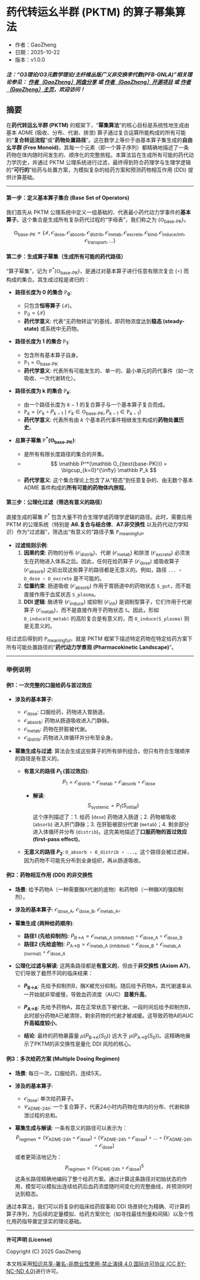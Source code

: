# **药代转运幺半群 (PKTM) 的算子幂集算法**

- 作者：GaoZheng
- 日期：2025-10-22
- 版本：v1.0.0

#### ***注：“O3理论/O3元数学理论/主纤维丛版广义非交换李代数(PFB-GNLA)”相关理论参见： [作者（GaoZheng）网盘分享](https://drive.google.com/drive/folders/1lrgVtvhEq8cNal0Aa0AjeCNQaRA8WERu?usp=sharing) 或 [作者（GaoZheng）开源项目](https://github.com/CTaiDeng/open_meta_mathematical_theory) 或 [作者（GaoZheng）主页](https://mymetamathematics.blogspot.com)，欢迎访问！***

## 摘要
在**药代转运幺半群 (PKTM)** 的框架下，“**幂集算法**”的核心目标是系统性地生成由基本 ADME (吸收、分布、代谢、排泄) 算子通过复合运算所能构成的所有可能的“**复合转运流程**”或“**药物处置路径**”。这在数学上等价于由基本算子集生成的**自由幺半群 (Free Monoid)**，其每一个元素（即一个算子序列）都精确地描述了一条药物在体内随时间发生的、顺序化的完整旅程。本算法旨在生成所有可能的药代动力学历史，并通过 PKTM 公理系统进行过滤，最终得到符合药理学与生理学逻辑的“**可行的**”给药与处置方案，为模拟复杂的给药方案和预测药物相互作用 (DDI) 提供计算基础。

---

#### **第一步：定义基本算子集合 (Base Set of Operators)**

我们首先从 PKTM 公理系统中定义一组基础的、代表最小药代动力学事件的**基本算子**。这个集合是生成所有复杂药代过程的“字母表”，我们称之为 $(\mathbb O_{\text{base-PK}})$。

$$
\mathbb O_{\text{base-PK}} = \{ \mathcal I, \mathcal O_{\text{dose}}, \mathcal O_{\text{absorb}}, \mathcal O_{\text{distrib}}, \mathcal O_{\text{metab}}, \mathcal O_{\text{excrete}}, \mathcal O_{\text{bind}}, \mathcal O_{\text{induce/inh}}, \mathcal O_{\text{transport}}, \dots \}
$$

#### **第二步：生成算子幂集（生成所有可能的药代路径）**

“算子幂集”，记为 $\mathbb P^*(\mathbb O_{\text{base-PK}})$，是通过对基本算子进行任意有限次复合 $(\circ)$ 而构成的集合。其生成过程是递归的：

*   **路径长度为 0 的集合 $\mathbb P_0$**:
    *   只包含**恒等算子** $(\mathcal I)$。
    *   $\mathbb P_0 = \{ \mathcal I \}$
    *   **药代学意义**: 代表“无药物转运”的基线，即药物浓度达到**稳态 (steady-state)** 或系统中无药物。

*   **路径长度为 1 的集合 $\mathbb P_1$**:
    *   包含所有基本算子自身。
    *   $\mathbb P_1 = \mathbb O_{\text{base-PK}}$
    *   **药代学意义**: 代表所有可能发生的、单一的、最小单元的药代事件（如一次吸收、一次代谢转化）。

*   **路径长度为 k 的集合 $\mathbb P_k$**:
    *   由一个路径长度为 $k-1$ 的复合算子与一个基本算子复合而成。
    *   $\mathbb P_k = \{ \mathcal O_{k} \circ P_{k-1} \mid \mathcal O_{k} \in \mathbb O_{\text{base-PK}}, P_{k-1} \in \mathbb P_{k-1} \}$
    *   **药代学意义**: 代表所有由 $k$ 个基本药代事件相继发生构成的**药物处置历史**。

*   **总算子幂集 $\mathbb P^*(\mathbb O_{\text{base-PK}})$**:
    *   是所有有限长度路径的集合的并集。
    *   $$ \mathbb P^*(\mathbb O_{\text{base-PK}}) = \bigcup_{k=0}^{\infty} \mathbb P_k $$
    *   **药代学意义**: 这个集合理论上包含了从“稳态”到任意复杂的、由无数个基本 ADME 事件构成的**所有可能的药物体内旅程**。

#### **第三步：公理化过滤（筛选有意义的路径）**

直接生成的幂集 $\mathbb P^*$ 包含大量不符合生理学或药理学逻辑的路径。此时，需要应用 PKTM 的公理系统（特别是 **A6.复合与结合律**、**A7.非交换性** 以及药代动力学知识）作为“过滤器”，筛选出“有意义的”路径子集 $\mathbb P_{\text{meaningful}}$。

*   **过滤规则示例**:
    1.  **因果约束**: 药物的分布 $(\mathcal O_{\text{distrib}})$、代谢 $(\mathcal O_{\text{metab}})$ 和排泄 $(\mathcal O_{\text{excrete}})$ 必须发生在药物进入体系之后。因此，任何在给药算子 $(\mathcal O_{\text{dose}})$ 或吸收算子 $(\mathcal O_{\text{absorb}})$ 之前出现这些算子的路径都是无意义的。例如，路径 `... ∘ O_dose ∘ O_excrete` 是不可能的。
    2.  **位置约束**: 肠道吸收 $(\mathcal O_{\text{absorb}})$ 作用于胃肠道中的药物状态 `S_gut`，而不能直接作用于血浆状态 `S_plasma`。
    3.  **DDI 逻辑**: 酶诱导 $(\mathcal O_{\text{induce}})$ 或抑制 $(\mathcal O_{\text{inh}})$ 是调制型算子，它们作用于代谢算子 $(\mathcal O_{\text{metab}})$，而不是直接作用于药物状态 `S`。因此，形如 `O_induce(O_metab)` 的高阶复合是有意义的，而 `O_induce(S_plasma)` 则是无意义的。

经过滤后得到的 $\mathbb P_{\text{meaningful}}$，就是 PKTM 框架下描述特定药物在特定给药方案下所有可能处置路径的“**药代动力学景观 (Pharmacokinetic Landscape)**”。

---

### **举例说明**

#### **例1：一次完整的口服给药与首过效应**

*   **涉及的基本算子**:
    *   $\mathcal O_{\text{dose}}$: 口服给药，药物进入胃肠道。
    *   $\mathcal O_{\text{absorb}}$: 药物从肠道吸收进入门静脉。
    *   $\mathcal O_{\text{metab}}$: 药物在肝脏被代谢。
    *   $\mathcal O_{\text{distrib}}$: 药物进入体循环并分布至全身。

*   **幂集生成与过滤**: 算法会生成这些算子的所有排列组合。但只有符合生理顺序的路径是有意义的。
    *   **有意义的路径 $P_1$ (首过效应)**:
        $$ P_1 = \mathcal O_{\text{distrib}} \circ \mathcal O_{\text{metab}} \circ \mathcal O_{\text{absorb}} \circ \mathcal O_{\text{dose}} $$
        *   **解读**:
            $$ S_{\text{systemic}} = P_1(S_{\text{initial}}) $$
            这个序列描述了：1. 给药 (`dose`) 药物进入肠道；2. 药物被吸收 (`absorb`) 进入肝门静脉；3. 在肝脏被部分代谢 (`metab`)；4. 剩余部分进入体循环并分布 (`distrib`)。这完美地描述了**口服药物的首过效应 (first-pass effect)**。

    *   **无意义的路径 $P_2$**: `O_absorb ∘ O_distrib ∘ ...`。这个路径会被过滤掉，因为药物不可能先分布到全身组织，再从肠道吸收。

#### **例2：药物相互作用 (DDI) 的非交换性**

*   **场景**: 给予药物A（一种需要酶X代谢的底物）和药物B（一种酶X的强抑制剂）。

*   **涉及的基本算子**: $\mathcal O_{\text{dose\_A}}$, $\mathcal O_{\text{dose\_B}}$, $\mathcal O_{\text{metab\_A}}$。

*   **幂集生成 (两种给药顺序)**:
    *   **路径1 (先给抑制剂)**: $P_{\text{B→A}} = \mathcal O_{\text{metab\_A (inhibited)}} \circ \mathcal O_{\text{dose\_A}} \circ \mathcal O_{\text{dose\_B}}$
    *   **路径2 (先给底物)**: $P_{\text{A→B}} = \mathcal O_{\text{metab\_A (inhibited)}} \circ \mathcal O_{\text{dose\_B}} \circ \mathcal O_{\text{metab\_A (normal)}} \circ \mathcal O_{\text{dose\_A}}$

*   **公理化过滤与解读**: 这两条路径都是**有意义的**，但由于**非交换性 (Axiom A7)**，它们导致了截然不同的临床结果：
    *   **$P_{\text{B→A}}$**: 先给予抑制剂B，酶X被充分抑制。随后给予药物A，其代谢速率从一开始就非常缓慢，导致血药浓度（AUC）**显著升高**。
    *   **$P_{\text{A→B}}$**: 先给予药物A，其在正常状态下被代谢。一段时间后给予抑制剂B，此时部分药物A已被清除，剩余药物的代谢才被减缓。这导致药物A的AUC**升高幅度较小**。

    *   **结论**: 最终的药物暴露量 $\mu(P_{\text{B→A}}(S_0))$ 远大于 $\mu(P_{\text{A→B}}(S_0))$。这精确地展示了PKTM的非交换性是量化 DDI 风险的核心。

#### **例3：多次给药方案 (Multiple Dosing Regimen)**

*   **场景**: 每日一次，口服给药，连续5天。

*   **涉及的基本算子**:
    *   $\mathcal O_{\text{dose}}$: 单次给药算子。
    *   $\mathcal C_{\text{ADME-24h}}$: 一个复合算子，代表24小时内药物在体内的分布、代谢和排泄过程的总和。

*   **幂集生成与解读**: 一条有意义的路径可以表示为：
    $$
    P_{\text{regimen}} = (\mathcal C_{\text{ADME-24h}} \circ \mathcal O_{\text{dose}}) \circ (\mathcal C_{\text{ADME-24h}} \circ \mathcal O_{\text{dose}}) \circ \dots \circ (\mathcal C_{\text{ADME-24h}} \circ \mathcal O_{\text{dose}})
    $$
    或者更简洁地记为：
    $$
    P_{\text{regimen}} = (\mathcal C_{\text{ADME-24h}} \circ \mathcal O_{\text{dose}})^5
    $$
    这条长路径精确地编码了整个给药方案。通过计算这条路径对初始状态的作用，模型可以模拟出连续给药后血药浓度随时间变化的完整曲线，并预测何时达到稳态。

通过本算法，我们可以将复杂的临床给药叙事和 DDI 场景转化为精确、可计算的算子序列，为后续的定量模拟、给药方案优化（如寻找最佳剂量和间隔）以及个性化用药指导奠定坚实的理论基础。

---

**许可声明 (License)**

Copyright (C) 2025 GaoZheng

本文档采用[知识共享-署名-非商业性使用-禁止演绎 4.0 国际许可协议 (CC BY-NC-ND 4.0)](https://creativecommons.org/licenses/by-nc-nd/4.0/deed.zh-Hans)进行许可。

